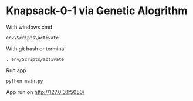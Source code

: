 # Knapsack-0-1 via Genetic Alogrithm

With windows cmd

    env\Scripts\activate
    
With git bash or terminal

    . env/Scripts/activate

Run app
        
    python main.py
App run on
        http://127.0.0.1:5050/
